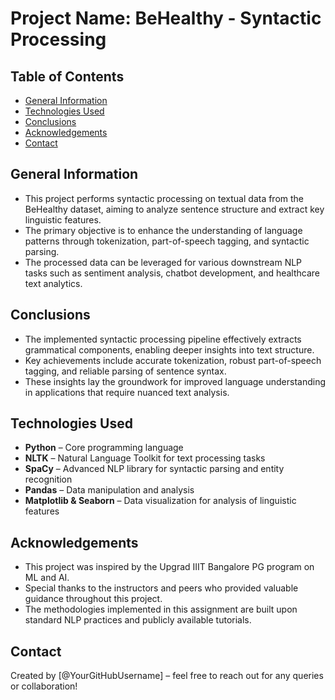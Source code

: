 # Project Name: BeHealthy - Syntactic Processing 

## Table of Contents
* [General Information](#general-information)
* [Technologies Used](#technologies-used)
* [Conclusions](#conclusions)
* [Acknowledgements](#acknowledgements)
* [Contact](#contact)

<!-- You can include any other section that is pertinent to your project -->

## General Information
- This project performs syntactic processing on textual data from the BeHealthy dataset, aiming to analyze sentence structure and extract key linguistic features.
- The primary objective is to enhance the understanding of language patterns through tokenization, part-of-speech tagging, and syntactic parsing.
- The processed data can be leveraged for various downstream NLP tasks such as sentiment analysis, chatbot development, and healthcare text analytics.

## Conclusions
- The implemented syntactic processing pipeline effectively extracts grammatical components, enabling deeper insights into text structure.
- Key achievements include accurate tokenization, robust part-of-speech tagging, and reliable parsing of sentence syntax.
- These insights lay the groundwork for improved language understanding in applications that require nuanced text analysis.

## Technologies Used
- **Python** – Core programming language
- **NLTK** – Natural Language Toolkit for text processing tasks
- **SpaCy** – Advanced NLP library for syntactic parsing and entity recognition
- **Pandas** – Data manipulation and analysis
- **Matplotlib & Seaborn** – Data visualization for analysis of linguistic features

## Acknowledgements
- This project was inspired by the Upgrad IIIT Bangalore PG program on ML and AI.
- Special thanks to the instructors and peers who provided valuable guidance throughout this project.
- The methodologies implemented in this assignment are built upon standard NLP practices and publicly available tutorials.

## Contact
Created by [@YourGitHubUsername] – feel free to reach out for any queries or collaboration!
